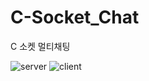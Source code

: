 # C-Socket_Chat
C 소켓 멀티채팅

![server](https://user-images.githubusercontent.com/57393611/209750883-6456129d-c78a-41fc-8ed3-4231cbca429e.PNG)
![client](https://user-images.githubusercontent.com/57393611/209750894-9edff5ed-1f5b-4a47-9936-fc7b7bd12dcd.PNG)
